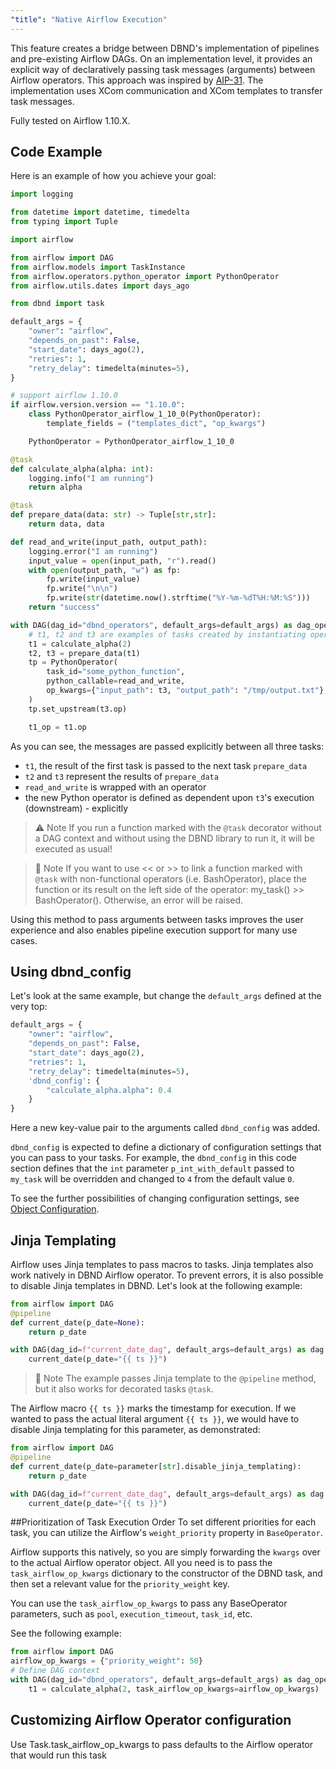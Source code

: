 ```yaml
---
"title": "Native Airflow Execution"
---
```

This feature creates a bridge between DBND's implementation of pipelines and pre-existing Airflow DAGs. On an implementation level, it provides an explicit way of declaratively passing task messages (arguments) between Airflow operators. This approach was inspired by [AIP-31](https://cwiki.apache.org/confluence/pages/viewpage.action?pageId=148638736). The implementation uses XCom communication and XCom templates to transfer task messages.

Fully tested on Airflow 1.10.X.

## Code Example
Here is an example of how you achieve your goal:

```python
import logging

from datetime import datetime, timedelta
from typing import Tuple

import airflow

from airflow import DAG
from airflow.models import TaskInstance
from airflow.operators.python_operator import PythonOperator
from airflow.utils.dates import days_ago

from dbnd import task

default_args = {
    "owner": "airflow",
    "depends_on_past": False,
    "start_date": days_ago(2),
    "retries": 1,
    "retry_delay": timedelta(minutes=5),
}

# support airflow 1.10.0
if airflow.version.version == "1.10.0":
    class PythonOperator_airflow_1_10_0(PythonOperator):
        template_fields = ("templates_dict", "op_kwargs")

    PythonOperator = PythonOperator_airflow_1_10_0

@task
def calculate_alpha(alpha: int):
    logging.info("I am running")
    return alpha

@task
def prepare_data(data: str) -> Tuple[str,str]:
    return data, data

def read_and_write(input_path, output_path):
    logging.error("I am running")
    input_value = open(input_path, "r").read()
    with open(output_path, "w") as fp:
        fp.write(input_value)
        fp.write("\n\n")
        fp.write(str(datetime.now().strftime("%Y-%m-%dT%H:%M:%S")))
    return "success"

with DAG(dag_id="dbnd_operators", default_args=default_args) as dag_operators:
    # t1, t2 and t3 are examples of tasks created by instantiating operators
    t1 = calculate_alpha(2)
    t2, t3 = prepare_data(t1)
    tp = PythonOperator(
        task_id="some_python_function",
        python_callable=read_and_write,
        op_kwargs={"input_path": t3, "output_path": "/tmp/output.txt"},
    )
    tp.set_upstream(t3.op)

    t1_op = t1.op
```

As you can see, the messages are passed explicitly between all three tasks:
- `t1`, the result of the first task is passed to the next task `prepare_data`
- `t2` and `t3` represent the results of `prepare_data`
- `read_and_write` is wrapped with an operator
- the new Python operator is defined as dependent upon `t3`'s execution (downstream) - explicitly


>⚠️ Note
> If you run a function marked with the `@task` decorator without a DAG context and without using the DBND library to run it, it will be executed as usual!

>📘 Note
> If you want to use << or >> to link a function marked with `@task` with non-functional operators (i.e. BashOperator), place the function or its result on the left side of the operator: my_task() >> BashOperator(). Otherwise, an error will be raised.

Using this method to pass arguments between tasks improves the user experience and also enables pipeline execution support for many use cases.

## Using dbnd_config
Let's look at the same example, but change the `default_args` defined at the very top:

```python
default_args = {
    "owner": "airflow",
    "depends_on_past": False,
    "start_date": days_ago(2),
    "retries": 1,
    "retry_delay": timedelta(minutes=5),
    'dbnd_config': {
        "calculate_alpha.alpha": 0.4
    }
}
```

Here a new key-value pair to the arguments called `dbnd_config` was added.

`dbnd_config` is expected to define a dictionary of configuration settings that you can pass to your tasks. For example, the `dbnd_config` in this code section defines that the `int` parameter `p_int_with_default` passed to `my_task` will be overridden and changed to `4` from the default value `0`.

To see the further possibilities of changing configuration settings, see [Object Configuration](doc:object-configuration).

## Jinja Templating
Airflow uses Jinja templates to pass macros to tasks. Jinja templates also work natively in DBND Airflow operator. To prevent errors, it is also possible to disable Jinja templates in DBND. Let's look at the following example:

<!-- noqa -->
```python
from airflow import DAG
@pipeline
def current_date(p_date=None):
    return p_date

with DAG(dag_id=f"current_date_dag", default_args=default_args) as dag:
    current_date(p_date="{{ ts }}")
```

>📘 Note
> The example passes Jinja template to the `@pipeline` method, but it also works for decorated tasks `@task`.

The Airflow macro `{{ ts }}` marks the timestamp for execution. If we wanted to pass the actual literal argument `{{ ts }}`, we would have to disable Jinja templating for this parameter, as demonstrated:

<!-- noqa -->
```python
from airflow import DAG
@pipeline
def current_date(p_date=parameter[str].disable_jinja_templating):
    return p_date

with DAG(dag_id=f"current_date_dag", default_args=default_args) as dag:
    current_date(p_date="{{ ts }}")
```

##Prioritization of Task Execution Order
To set different priorities for each task, you can utilize the Airflow's `weight_priority` property in `BaseOperator`.

Airflow supports this natively, so you are simply forwarding the `kwargs` over to the actual Airflow operator object. All you need is to pass the `task_airflow_op_kwargs` dictionary to the constructor of the DBND task, and then set a relevant value for the `priority_weight` key.

You can use the `task_airflow_op_kwargs`  to pass any BaseOperator parameters, such as `pool`, `execution_timeout`, `task_id`, etc.

See the following example:

<!-- noqa -->
```python
from airflow import DAG
airflow_op_kwargs = {"priority_weight": 50}
# Define DAG context
with DAG(dag_id="dbnd_operators", default_args=default_args) as dag_operators:
    t1 = calculate_alpha(2, task_airflow_op_kwargs=airflow_op_kwargs)
```

## Customizing Airflow Operator configuration
 Use Task.task_airflow_op_kwargs to pass defaults to the Airflow operator that would run this task
